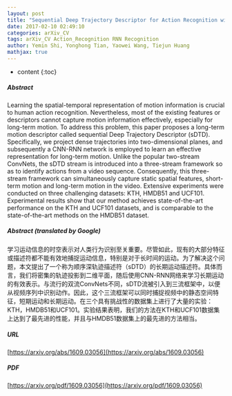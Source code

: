 ```yaml
---
layout: post
title: "Sequential Deep Trajectory Descriptor for Action Recognition with Three-stream CNN"
date: 2017-02-10 02:49:10
categories: arXiv_CV
tags: arXiv_CV Action_Recognition RNN Recognition
author: Yemin Shi, Yonghong Tian, Yaowei Wang, Tiejun Huang
mathjax: true
---
```


* content
{:toc}

##### Abstract
Learning the spatial-temporal representation of motion information is crucial to human action recognition. Nevertheless, most of the existing features or descriptors cannot capture motion information effectively, especially for long-term motion. To address this problem, this paper proposes a long-term motion descriptor called sequential Deep Trajectory Descriptor (sDTD). Specifically, we project dense trajectories into two-dimensional planes, and subsequently a CNN-RNN network is employed to learn an effective representation for long-term motion. Unlike the popular two-stream ConvNets, the sDTD stream is introduced into a three-stream framework so as to identify actions from a video sequence. Consequently, this three-stream framework can simultaneously capture static spatial features, short-term motion and long-term motion in the video. Extensive experiments were conducted on three challenging datasets: KTH, HMDB51 and UCF101. Experimental results show that our method achieves state-of-the-art performance on the KTH and UCF101 datasets, and is comparable to the state-of-the-art methods on the HMDB51 dataset.

##### Abstract (translated by Google)
学习运动信息的时空表示对人类行为识别至关重要。尽管如此，现有的大部分特征或描述符都不能有效地捕捉运动信息，特别是对于长时间的运动。为了解决这个问题，本文提出了一个称为顺序深轨迹描述符（sDTD）的长期运动描述符。具体而言，我们将密集的轨迹投影到二维平面，随后使用CNN-RNN网络来学习长期运动的有效表示。与流行的双流ConvNets不同，sDTD流被引入到三流框架中，以便从视频序列中识别动作。因此，这个三流框架可以同时捕捉视频中的静态空间特征，短期运动和长期运动。在三个具有挑战性的数据集上进行了大量的实验：KTH，HMDB51和UCF101。实验结果表明，我们的方法在KTH和UCF101数据集上达到了最先进的性能，并且与HMDB51数据集上的最先进的方法相当。

##### URL
[https://arxiv.org/abs/1609.03056](https://arxiv.org/abs/1609.03056)

##### PDF
[https://arxiv.org/pdf/1609.03056](https://arxiv.org/pdf/1609.03056)

